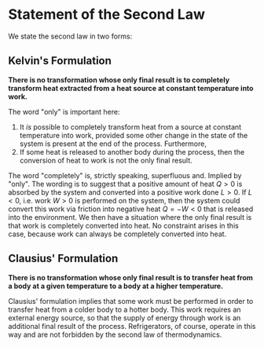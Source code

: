# Statement of the Second Law

We state the second law in two forms:

## Kelvin's Formulation

**There is no transformation whose only final result is to completely transform heat extracted from a heat source at constant temperature into work.**

The word "only" is important here:

1. It *is* possible to completely transform heat from a source at constant temperature into work, provided some other change in the state of the system is present at the end of the process. Furthermore,
2.  If some heat is released to another body during the process, then the conversion of heat to work is not the only final result.

The word "completely" is, strictly speaking, superfluous and. Implied by "only". The wording is to suggest that a positive amount of heat $Q > 0$ is absorbed by the system and converted into a positive work done $L > 0$. If $L <0$, i.e. work $W > 0$ is performed on the system, then the system could convert this work via friction into negative heat $Q =-W < 0$ that is released into the environment. We then have a situation where the only final result is that work is completely converted into heat. No constraint arises in this case, because work can always be completely converted into heat.

## Clausius' Formulation

**There is no transformation whose only final result is to transfer heat from a body at a given temperature to a body at a higher temperature.**

Clausius' formulation implies that some work must be performed in order to transfer heat from a colder body to a hotter body. This work requires an external energy source, so that the supply of energy through work is an additional final result of the process. Refrigerators, of course, operate in this way and are not forbidden by the second law of thermodynamics.